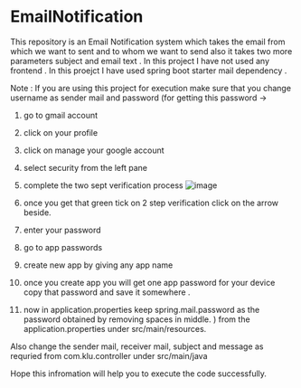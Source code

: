 # EmailNotification
This repository is an Email Notification system which takes the email from which we want to sent and to whom we want to send also it takes two more parameters subject and email text .
In this project I have not used any frontend . 
In this proejct I have used spring boot starter mail dependency .


Note : 
If you are using this project for execution make sure that you change username as sender mail and password (for getting this password -> 
1. go to gmail account 
2. click on your profile
3. click on manage your google account
4. select security from the left pane
5. complete the two sept verification process
![image](https://github.com/pratik1507/EmailNotification/assets/110710381/6a377070-0b01-4004-bbc9-a6ffbbe3e042)

6. once you get that green tick on 2 step verification click on the arrow beside.
7. enter your password
8. go to app passwords
9. create new app by giving any app name
10. once you create app you will get one app password for your device copy that password and save it somewhere .
11. now in application.properties keep spring.mail.password as the password obtained by removing spaces in middle.
)
from the application.properties under src/main/resources.

Also change the sender mail, receiver mail, subject and message as requried from com.klu.controller under src/main/java

Hope this infromation will help you to execute the code successfully.

